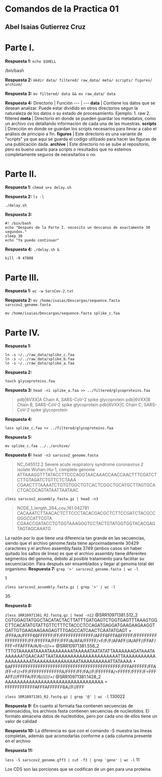 # Comandos de la Practica 01
## Abel Isaias Gutierrez Cruz 

# Parte I. 

**Respuesta 1:**
```echo $SHELL```

/bin/bash

**Respuesta 2:**
```mkdir data/ filtered/ raw_data/ meta/ scripts/ figures/ archive/```

**Respuesta 3:**
```mv filtered/ data && mv raw_data/ data```

**Respuesta 4:**
Directorio | Función 
--- | ---
**data** | Contiene los datos que se desean analizar. Puede estar dividido en otros directorios segun la naturaleza de los datos o su estado de procesamiento. Ejemplo:  1. raw  2. filtered 
**meta** | Directorio en donde se pueden guardar los metadatos, como un archivo cvs detallando información de cada una de las muestras. 
**scripts** | Dirección en donde se guardan los scripts necesarios para llevar a cabo el análisis de principio a fin. 
**figures** | Este directorio es una variante de "scripts" ya que aquí se guarda el codigo utilizado para hacer las figuras de una publicación dada. 
**archive** | Este directorio no se sube al repositorio, pero es bueno usarlo para scripts o resultados que no estemos completamente seguros de necesitarlos o no.

# Parte II. 

**Respuesta 1:**
```chmod u+x delay.sh```

**Respuesta 2:**
```ls -l```

```./delay.sh```

**Respuesta 3:**
```
#! /bin/bash
echo "Después de la Parte I. necesito un descanso de exactamente 30 segundos."
sleep 30
echo "Ya puedo continuar"
```

**Respuesta 4:**
```./delay.sh &```

```kill -9 47808```

# Parte III. 

**Respuesta 1:**
```wc -w SarsCov-2.txt```

**Respuesta 2:**
```mv /home/isaias/Descargas/sequence.fasta sarscov2_genome.fasta```

```mv /home/isaias/Descargas/sequence.fasta splike_c.faa```

# Parte IV. 

**Respuesta 1:**
```
ln -s ~/../raw_data/splike_c.faa
ln -s ~/../raw_data/splike_b.faa
ln -s ~/../raw_data/splike_a.faa
```

**Respuesta 2:**

```touch glycoproteins.faa```

**Respuesta 3:**
```head -n1 splike_a.faa >> ../filtered/glycoproteins.faa```
>pdb|6VXX|A Chain A, SARS-CoV-2 spike glycoprotein
>pdb|6VXX|B Chain B, SARS-CoV-2 spike glycoprotein
>pdb|6VXX|C Chain C, SARS-CoV-2 spike glycoprotein

**Respuesta 4:**

```less splike_c.faa >> ../filtered/glycoproteins.faa```

**Respuesta 5:**

```mv splike_c.faa ../../archive/```

**Respuesta 6:**
```head -n3 sarscov2_genome.fasta```

>NC_045512.2 Severe acute respiratory syndrome coronavirus 2 isolate Wuhan-Hu-1, complete genome
ATTAAAGGTTTATACCTTCCCAGGTAACAAACCAACCAACTTTCGATCTCTTGTAGATCTGTTCTCTAAA
CGAACTTTAAAATCTGTGTGGCTGTCACTCGGCTGCATGCTTAGTGCACTCACGCAGTATAATTAATAAC

```zless sarscov2_assembly.fasta.gz | head -n3```

>NODE_1_length_264_cov_161.042781
CACAAATCTTAACACTCTTCCCTACACGACGCTCTTCCGATCTACGCCGGGCCATTCGTA
CGAACCGATACCTGTGGTAAAGGGTCCTACTGTATGGTGGTACACGAGTAGTAGCAAATG


La razón por lo que tiene una diferencia tan grande en las secuencias, siendo que el archivo genome.fasta tiene aproximadamente 30429 caracteres y el archivo assembly.fasta 3749 (ambos casos sin haber quitado los saltos de linea) es que el archivo assembly tiene diferentes segmentos del genoma, debido al posible tratamiento para facilitar su secuenciación. Para después ser ensamblados y llegar al genoma total del organismo. 
**Respuesta 7:**
```grep '>' sarscov2_genome.fasta | wc -l```

1 

```zless sarscov2_assembly.fasta.gz | grep '>' | wc -l```

35

**Respuesta 8:**

```zless SRR10971381_R2.fastq.gz | head -n12```
@SRR10971381.512_2
CGTGGAGTATGGCTACATACTACTTATTTGATGAGTCTGGTGAGTTTAAAGTGGCTTCACATATGTATTGTTCTTTCTACCCTCCAGATGAGGATGAAGAAGAAGGTGATTGTGAAGAAGAAGAGTTTGAGCCATCAACTCAATATGAGT
+
/FFFA/A/FFFF66FFFFFF/FF/FFFFFFFFFFFFF/AFFF6FFFA6FFFFF/FFFFFFFFFFFFFFFFFF/FF/FFFFFA/FFF/FFF/A/AFA/FFFFF/=F/F/F/AFAFF//A/AFF//FFAF/FFF=FFAFFFA/A/6=///==
@SRR10971381.556_2
TTTGTAAAAATAAAATAAAAAAAATAAAAATAATATATTAAAAAAAGATAAATAAAAAAATGAACAATTAATAAAAAAAAAAAAAAAAAAAAATTAAAAAAAAAAAAAAAAAAAATAAAAAAAAAAAAAAATAAAAAAAAAATTATAAAA
+
6AFFFFFFFFFFFFFFFFFFFFFFFFFFFFFFFFFFFFFFFFFFFF/FFFAFFFFFF/FFA/FF=F//=FF/FFFFFFFFFFFFFA/FFFF/FF/FA//F/FFFFFFA/=FFFFF/FFFF/F=FFFAFF///FFFFA/FF/6//////=/
@SRR10971381.1428_2
AAAAAAAAAAAAAAAAAAAAAAAAAAAAAAAAA
+
FFFFFFFFFFFFAFFFAFFFFFF6A//F//FFF

```zless SRR10971381_R2.fastq.gz | grep '@' | wc -l```
130022

**Respuesta 9:**
En cuanto al formata faa contienen secuencias de aminoacidos, los archivos fasta contienen secuencias de nucleotidos. El formato almacena datos de nucleotidos, pero por cada uno de ellos tiene un valor de calidad

**Respuesta 10:**
La diferencia es que con el comando -S muestra las lineas completas, además que acomodarlas conforme a cada columna presente en el archivo 

**Respuesta 11:**

```less -S sarscov2_genome.gff3 | cut -f3 | grep 'gene' | wc -l```
11

Los CDS son las porciones que se codifican de un gen para una proteína. 

